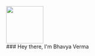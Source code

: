 <div id="header"> <img src="https://media.giphy.com/media/1XCcD9VLQZ2Io/giphy.gif" height="100" width="100"/> </div> </div> ### Hey there, I'm Bhavya Verma 

<!--
**bhaavvya/bhaavvya** is a ✨ _special_ ✨ repository because its `README.md` (this file) appears on your GitHub profile.

Here are some ideas to get you started:

- 🔭 I’m currently working on ...
- 🌱 I’m currently learning ...
- 👯 I’m looking to collaborate on ...
- 🤔 I’m looking for help with ...
- 💬 Ask me about ...
- 📫 How to reach me: ...
- 😄 Pronouns: ...
- ⚡ Fun fact: ...
-->
